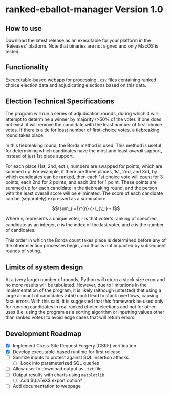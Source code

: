 # ranked-eballot-manager Version 1.0

## How to use
Download the latest release as an executable for your platform in the 'Releases' platform. Note that binaries are not signed and only MacOS is tested.

## Functionality

Excecutable-based webapp for processing `.csv` files containing ranked choice election data and adjudicating elections based on this data.

## Election Technical Specifications

The program will run a series of adjudication rounds, during which it will attempt to determine a winner by majority (>50% of the vote). If one does not exist, it will remove the candidate with the least number of first-choice votes. If there is a tie for least number of first-choice votes, a tiebreaking round takes place.

In this tiebreaking round, the Borda method is used. This method is useful for determining which candidates have the most and least *overall* support, instead of just 1st place support.

For each place (1st, 2nd, ect.), numbers are swapped for points, which are summed up. For example, if there are three places, 1st, 2nd, and 3rd, by which candidates can be ranked, then each 1st choice vote will count for 3 points, each 2nd for 2 points, and each 3rd for 1 point. These points are summed up for each candidate in the tiebreaking round, and the person with the least overall score will be eliminated. The score of each candidate can be (separately) expressed as a summation:

$$\sum_{i=1}^{n} c-r_{v_i} - 1$$

Where $v_i$ represents a unique voter, $r$ is that voter's ranking of specified candidate as an integer, $n$ is the index of the last voter, and $c$ is the number of candidates.

This order in which the Borda count takes place is determined before any of the other election processes begin, and thus is not impacted by subsequent rounds of voting.

## Limits of system design

At a (very large) number of rounds, Python will return a stack size error and no more results will be tabulated. However, due to limitations in the implementation of the program, it is likely (although untested) that using a large amount of candidates >450 could lead to stack overflows, causing fatal errors. With this said, it is suggested that this framework be used only for running candidates in real ranked choice elections and not for other uses (i.e. using the program as a sorting algorithm or inputting values other than ranked votes) to avoid edge cases that will return errors.

## Development Roadmap

- [x] Implement Cross-Site Request Forgery (CSRF) verification
- [x] Develop executable-based runtime for first release
- [ ] Sanitize inputs to protect against SQL insertion attacks
  - [ ] Look into parameterized SQL queries
- [ ] Allow user to download output as `.txt` file
- [ ] Output results with charts using `matplotlib`
  - [ ] Add $\LaTeX$ export option?
- [ ] Add documentation to webpage
